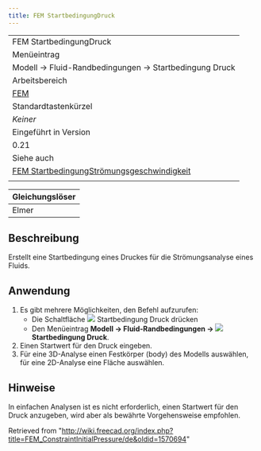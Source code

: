 ```yaml
---
title: FEM StartbedingungDruck
---
```

|  |
| --- |
| FEM StartbedingungDruck |
| Menüeintrag |
| Modell → Fluid-Randbedingungen → Startbedingung Druck |
| Arbeitsbereich |
| [FEM](/FEM_Workbench/de "FEM Workbench/de") |
| Standardtastenkürzel |
| *Keiner* |
| Eingeführt in Version |
| 0.21 |
| Siehe auch |
| [FEM StartbedingungStrömungsgeschwindigkeit](/FEM_ConstraintInitialFlowVelocity/de "FEM ConstraintInitialFlowVelocity/de") |
|  |

| Gleichungslöser |
| --- |
| Elmer |

## Beschreibung

Erstellt eine Startbedingung eines Druckes für die Strömungsanalyse eines Fluids.

## Anwendung

1. Es gibt mehrere Möglichkeiten, den Befehl aufzurufen:
   * Die Schaltfläche ![](/images/FEM_ConstraintInitialPressure.svg) Startbedingung Druck drücken
   * Den Menüeintrag **Modell → Fluid-Randbedingungen → ![](/images/FEM_ConstraintInitialPressure.svg) Startbedingung Druck**.
2. Einen Startwert für den Druck eingeben.
3. Für eine 3D-Analyse einen Festkörper (body) des Modells auswählen, für eine 2D-Analyse eine Fläche auswählen.

## Hinweise

In einfachen Analysen ist es nicht erforderlich, einen Startwert für den Druck anzugeben, wird aber als bewährte Vorgehensweise empfohlen.

Retrieved from "<http://wiki.freecad.org/index.php?title=FEM_ConstraintInitialPressure/de&oldid=1570694>"